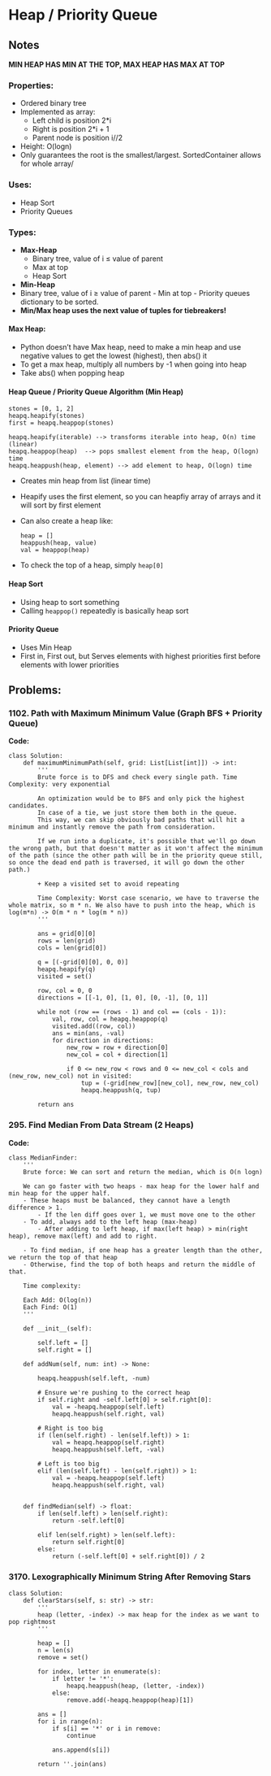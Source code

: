 # Heap / Priority Queue

## Notes

**MIN HEAP HAS MIN AT THE TOP, MAX HEAP HAS MAX AT TOP**

### Properties:

- Ordered binary tree
- Implemented as array:
  - Left child is position 2\*i
  - Right is position 2\*i + 1
  - Parent node is position i//2
- Height: O(logn)
- Only guarantees the root is the smallest/largest. SortedContainer allows for whole array/

### Uses:

- Heap Sort
- Priority Queues

### Types:

- **Max-Heap**
  - Binary tree, value of i ≤ value of parent
  - Max at top
  - Heap Sort
- **Min-Heap**
- Binary tree, value of i ≥ value of parent - Min at top - Priority queues
  dictionary to be sorted.
- **Min/Max heap uses the next value of tuples for tiebreakers!**

#### Max Heap:

- Python doesn’t have Max heap, need to make a min heap and use negative values to get the lowest (highest), then abs() it
- To get a max heap, multiply all numbers by -1 when going into heap
- Take abs() when popping heap

#### Heap Queue / Priority Queue Algorithm (Min Heap)

```
stones = [0, 1, 2]
heapq.heapify(stones)
first = heapq.heappop(stones)

heapq.heapify(iterable) --> transforms iterable into heap, O(n) time (linear)
heapq.heappop(heap)  --> pops smallest element from the heap, O(logn) time
heapq.heappush(heap, element) --> add element to heap, O(logn) time
```

- Creates min heap from list (linear time)
- Heapify uses the first element, so you can heapfiy array of arrays and it will sort by first element

- Can also create a heap like:

  ```
  heap = []
  heappush(heap, value)
  val = heappop(heap)
  ```

- To check the top of a heap, simply `heap[0]`

#### Heap Sort

- Using heap to sort something
- Calling `heappop()` repeatedly is basically heap sort

#### Priority Queue

- Uses Min Heap
- First in, First out, but Serves elements with highest priorities first before elements with lower priorities

## Problems:

### 1102. Path with Maximum Minimum Value (Graph BFS + Priority Queue)

**Code:**

```
class Solution:
    def maximumMinimumPath(self, grid: List[List[int]]) -> int:
        '''
        Brute force is to DFS and check every single path. Time Complexity: very exponential

        An optimization would be to BFS and only pick the highest candidates.
        In case of a tie, we just store them both in the queue.
        This way, we can skip obviously bad paths that will hit a minimum and instantly remove the path from consideration.

        If we run into a duplicate, it's possible that we'll go down the wrong path, but that doesn't matter as it won't affect the minimum of the path (since the other path will be in the priority queue still, so once the dead end path is traversed, it will go down the other path.)

        + Keep a visited set to avoid repeating

        Time Complexity: Worst case scenario, we have to traverse the whole matrix, so m * n. We also have to push into the heap, which is log(m*n) -> O(m * n * log(m * n))
        '''

        ans = grid[0][0]
        rows = len(grid)
        cols = len(grid[0])

        q = [(-grid[0][0], 0, 0)]
        heapq.heapify(q)
        visited = set()

        row, col = 0, 0
        directions = [[-1, 0], [1, 0], [0, -1], [0, 1]]

        while not (row == (rows - 1) and col == (cols - 1)):
            val, row, col = heapq.heappop(q)
            visited.add((row, col))
            ans = min(ans, -val)
            for direction in directions:
                new_row = row + direction[0]
                new_col = col + direction[1]

                if 0 <= new_row < rows and 0 <= new_col < cols and (new_row, new_col) not in visited:
                    tup = (-grid[new_row][new_col], new_row, new_col)
                    heapq.heappush(q, tup)

        return ans
```

### 295. Find Median From Data Stream (2 Heaps)

**Code:**

```
class MedianFinder:
    '''
    Brute force: We can sort and return the median, which is O(n logn)

    We can go faster with two heaps - max heap for the lower half and min heap for the upper half.
    - These heaps must be balanced, they cannot have a length difference > 1.
        - If the len diff goes over 1, we must move one to the other
    - To add, always add to the left heap (max-heap)
        - After adding to left heap, if max(left heap) > min(right heap), remove max(left) and add to right.

    - To find median, if one heap has a greater length than the other, we return the top of that heap
    - Otherwise, find the top of both heaps and return the middle of that.

    Time complexity:

    Each Add: O(log(n))
    Each Find: O(1)
    '''

    def __init__(self):

        self.left = []
        self.right = []

    def addNum(self, num: int) -> None:

        heapq.heappush(self.left, -num)

        # Ensure we're pushing to the correct heap
        if self.right and -self.left[0] > self.right[0]:
            val = -heapq.heappop(self.left)
            heapq.heappush(self.right, val)

        # Right is too big
        if (len(self.right) - len(self.left)) > 1:
            val = heapq.heappop(self.right)
            heapq.heappush(self.left, -val)

        # Left is too big
        elif (len(self.left) - len(self.right)) > 1:
            val = -heapq.heappop(self.left)
            heapq.heappush(self.right, val)


    def findMedian(self) -> float:
        if len(self.left) > len(self.right):
            return -self.left[0]

        elif len(self.right) > len(self.left):
            return self.right[0]
        else:
            return (-self.left[0] + self.right[0]) / 2
```

### 3170. Lexographically Minimum String After Removing Stars

```
class Solution:
    def clearStars(self, s: str) -> str:
        '''
        heap (letter, -index) -> max heap for the index as we want to pop rightmost
        '''

        heap = []
        n = len(s)
        remove = set()

        for index, letter in enumerate(s):
            if letter != '*':
                heapq.heappush(heap, (letter, -index))
            else:
                remove.add(-heapq.heappop(heap)[1])

        ans = []
        for i in range(n):
            if s[i] == '*' or i in remove:
                continue

            ans.append(s[i])

        return ''.join(ans)
```
